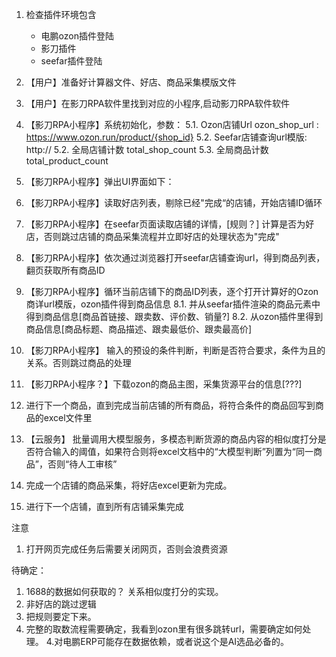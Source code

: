 1. 检查插件环境包含 
   * 电鹏ozon插件登陆
   * 影刀插件
   * seefar插件登陆
3. 【用户】准备好计算器文件、好店、商品采集模版文件
4. 【用户】在影刀RPA软件里找到对应的小程序,启动影刀RPA软件软件
5. 【影刀RPA小程序】系统初始化，参数：
    5.1. Ozon店铺Url ozon_shop_url :  https://www.ozon.run/product/{shop_id} 
    5.2. Seefar店铺查询url模版: http://
    5.2. 全局店铺计数 total_shop_count 
    5.3. 全局商品计数 total_product_count
     



6. 【影刀RPA小程序】弹出UI界面如下：
7. 【影刀RPA小程序】读取好店列表，剔除已经"完成“的店铺，开始店铺ID循环
7. 【影刀RPA小程序】在seefar页面读取店铺的详情，[规则？] 计算是否为好店，否则跳过店铺的商品采集流程并立即好店的处理状态为"完成"
7. 【影刀RPA小程序】依次通过浏览器打开seefar店铺查询url，得到商品列表，翻页获取所有商品ID
8. 【影刀RPA小程序】循环当前店铺下的商品ID列表，逐个打开计算好的Ozon商详url模版，ozon插件得到商品信息
   8.1. 并从seefar插件渲染的商品元素中得到商品信息[商品首链接、跟卖数、评价数、销量?]
   8.2. 从ozon插件里得到商品信息[商品标题、商品描述、跟卖最低价、跟卖最高价]
9. 【影刀RPA小程序】 输入的预设的条件判断，判断是否符合要求，条件为且的关系。否则跳过商品的处理
10. 【影刀RPA小程序？】下载ozon的商品主图，采集货源平台的信息[???]
11. 进行下一个商品，直到完成当前店铺的所有商品，将符合条件的商品回写到商品的excel文件里
12. 【云服务】 批量调用大模型服务，多模态判断货源的商品内容的相似度打分是否符合输入的阈值，如果符合则将excel文档中的“大模型判断”列置为“同一商品”，否则“待人工审核”
13. 完成一个店铺的商品采集，将好店excel更新为完成。
14. 进行下一个店铺，直到所有店铺采集完成

注意
1. 打开网页完成任务后需要关闭网页，否则会浪费资源




待确定：
1. 1688的数据如何获取的？ 关系相似度打分的实现。
2. 非好店的跳过逻辑
2. 把规则要定下来。
3. 完整的取数流程需要确定，我看到ozon里有很多跳转url，需要确定如何处理。
4.对电鹏ERP可能存在数据依赖，或者说这个是AI选品必备的。
 

